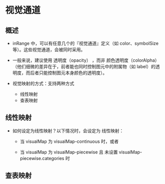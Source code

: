 # 视觉通道

## 概述

+ inRange 中，可以有任意几个的『视觉通道』定义（如 color、symbolSize 等）。这些视觉通道，会被同时采用。

+ 一般来说，建议使用 透明度（opacity） ，而非 颜色透明度（colorAlpha） （他们细微的差异在于，前者能也同时控制图元中的附属物（如 label）的透明度，而后者只能控制图元本身颜色的透明度）。

+ 视觉映射的方式：支持两种方式

  + 线性映射
  + 查表映射

## 线性映射

+ 如何设定为线性映射？以下情况时，会设定为 线性映射：

  + 当 visualMap 为 visualMap-continuous 时，或者

  + 当 visualMap 为 visualMap-piecewise 且 未设置 visualMap-piecewise.categories 时

## 查表映射
